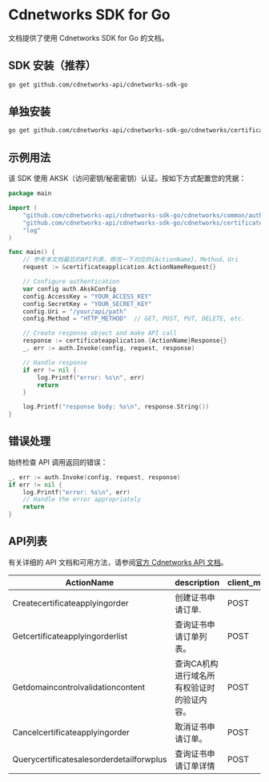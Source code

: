 # Cdnetworks SDK for Go

文档提供了使用 Cdnetworks SDK for Go 的文档。

## SDK 安装（推荐）

```bash
go get github.com/cdnetworks-api/cdnetworks-sdk-go
```

## 单独安装

```bash
go get github.com/cdnetworks-api/cdnetworks-sdk-go/cdnetworks/certificateapplication
```

## 示例用法

该 SDK 使用 AKSK（访问密钥/秘密密钥）认证。按如下方式配置您的凭据：

```go
package main

import (
    "github.com/cdnetworks-api/cdnetworks-sdk-go/cdnetworks/common/auth"
    "github.com/cdnetworks-api/cdnetworks-sdk-go/cdnetworks/certificateapplication"
    "log"
)

func main() {
    // 参考本文档最后的API列表，修改一下对应的{ActionName}、Method、Uri
    request := &certificateapplication.ActionNameRequest{}

    // Configure authentication
    var config auth.AkskConfig
    config.AccessKey = "YOUR_ACCESS_KEY"
    config.SecretKey = "YOUR_SECRET_KEY"
    config.Uri = "/your/api/path"
    config.Method = "HTTP_METHOD"  // GET, POST, PUT, DELETE, etc.

    // Create response object and make API call
    response := certificateapplication.{ActionName}Response{}
    _, err := auth.Invoke(config, request, response)

    // Handle response
    if err != nil {
        log.Printf("error: %s\n", err)
        return
    }

    log.Printf("response body: %s\n", response.String())
}
```

## 错误处理

始终检查 API 调用返回的错误：

```go
_, err := auth.Invoke(config, request, response)
if err != nil {
    log.Printf("error: %s\n", err)
    // Handle the error appropriately
    return
}
```

## API列表
有关详细的 API 文档和可用方法，请参阅[官方 Cdnetworks API 文档](https://docs.cdnetworks.com/en/cdn/apidocs)。

| ActionName | description | client_methods | uri |
| --- | --- | --- | --- |
| Createcertificateapplyingorder | 创建证书申请订单. | POST | /api/certificate/order/create |
| Getcertificateapplyingorderlist | 查询证书申请订单列表。 | POST | /api/certificate/order/list |
| Getdomaincontrolvalidationcontent | 查询CA机构进行域名所有权验证时的验证内容。 | POST | /api/certificate/order/domain/validate/info |
| Cancelcertificateapplyingorder | 取消证书申请订单。 | POST | /api/certificate/order/cancel |
| Querycertificatesalesorderdetailforwplus | 查询证书申请订单详情 | POST | /api/certificate/order/detail |